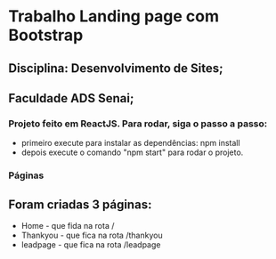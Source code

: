 # Trabalho Landing page com Bootstrap

## Disciplina: Desenvolvimento de Sites;

## Faculdade ADS Senai;

### Projeto feito em ReactJS. Para rodar, siga o passo a passo:
- primeiro execute para instalar as dependências: npm install
- depois execute o comando "npm start" para rodar o projeto.

### Páginas
## Foram criadas 3 páginas:
- Home - que fida na rota /
- Thankyou - que fica na rota /thankyou
- leadpage - que fica na rota /leadpage